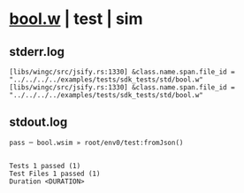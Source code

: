 # [bool.w](../../../../../../examples/tests/sdk_tests/std/bool.w) | test | sim

## stderr.log
```log
[libs/wingc/src/jsify.rs:1330] &class.name.span.file_id = "../../../../examples/tests/sdk_tests/std/bool.w"
[libs/wingc/src/jsify.rs:1330] &class.name.span.file_id = "../../../../examples/tests/sdk_tests/std/bool.w"
```

## stdout.log
```log
pass ─ bool.wsim » root/env0/test:fromJson()
 
 
Tests 1 passed (1)
Test Files 1 passed (1)
Duration <DURATION>
```

